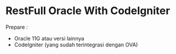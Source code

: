 # RestFull Oracle With CodeIgniter

Prepare :
- Oracle 11G atau versi lainnya
- CodeIgniter (yang sudah terintegrasi dengan OVA)
